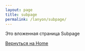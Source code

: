 ```yaml
---
layout: page
title: subpage
permalink: /lanyon/subpage/
---
```


Это вложенная страница Subpage

[Вернуться на Home](/Home/)
